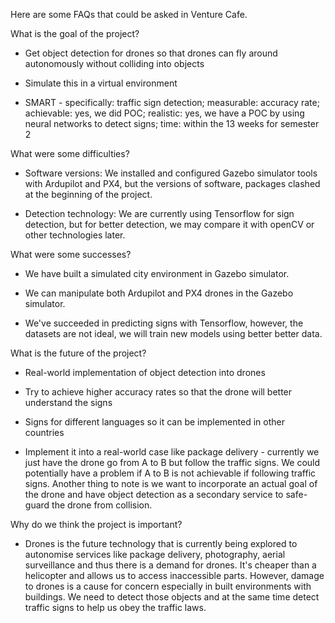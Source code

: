 Here are some FAQs that could be asked in Venture Cafe.

What is the goal of the project?

- Get object detection for drones so that drones can fly around autonomously without colliding into objects

- Simulate this in a virtual environment

- SMART - specifically: traffic sign detection; measurable: accuracy rate; achievable: yes, we did POC; realistic: yes, we have a POC by using neural networks to detect signs; time: within the 13 weeks for semester 2

What were some difficulties?

- Software versions: We installed and configured Gazebo simulator tools with Ardupilot and PX4, but the versions of software, packages clashed at the beginning of the project.

- Detection technology: We are currently using Tensorflow for sign detection, but for better detection, we may compare it with openCV or other technologies later.

 

What were some successes?

- We have built a simulated city environment in Gazebo simulator.

- We can manipulate both Ardupilot and PX4 drones in the Gazebo simulator. 

- We've succeeded in predicting signs with Tensorflow, however, the datasets are not ideal, we will train new models using better better data.


What is the future of the project?

- Real-world implementation of object detection into drones

- Try to achieve higher accuracy rates so that the drone will better understand the signs

- Signs for different languages so it can be implemented in other countries

- Implement it into a real-world case like package delivery - currently we just have the drone go from A to B but follow the traffic signs. We could potentially have a problem if A to B is not achievable if following traffic signs. Another thing to note is we want to incorporate an actual goal of the drone and have object detection as a secondary service to safe-guard the drone from collision.

Why do we think the project is important?

- Drones is the future technology that is currently being explored to autonomise services like package delivery, photography, aerial surveillance and thus there is a demand for drones. It's cheaper than a helicopter and allows us to access inaccessible parts. However, damage to drones is a cause for concern especially in built environments with buildings. We need to detect those objects and at the same time detect traffic signs to help us obey the traffic laws.